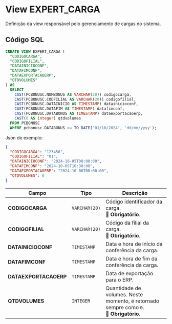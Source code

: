 # View EXPERT_CARGA

Definição da view responsável pelo gerenciamento de cargas no sistema.  

## Código SQL

```sql
CREATE VIEW EXPERT_CARGA (
  "CODIGOCARGA",
  "CODIGOFILIAL",
  "DATAINICIOCONF",
  "DATAFIMCONF",
  "DATAEXPORTACAOERP",
  "QTDVOLUMES"
) AS 
  SELECT 
    CAST(PCBONUSC.NUMBONUS AS VARCHAR(20)) codigocarga,
    CAST(PCBONUSC.CODFILIAL AS VARCHAR(20)) codigofilial,
    CAST(PCBONUSC.DATAINICIO AS TIMESTAMP) datainicioconf,
    CAST(PCBONUSC.DATAFIM AS TIMESTAMP) datafimconf,
    CAST(PCBONUSC.DATABONUS AS TIMESTAMP) dataexportacaoerp,
    CAST(0 AS integer) qtdvolumes
  FROM PCBONUSC  
  WHERE pcbonusc.DATABONUS >= TO_DATE('01/10/2024', 'dd/mm/yyyy');
```

Json de exemplo:

```json
{
  "CODIGOCARGA": "123456",
  "CODIGOFILIAL": "01",
  "DATAINICIOCONF": "2024-10-05T08:00:00",
  "DATAFIMCONF": "2024-10-05T10:30:00",
  "DATAEXPORTACAOERP": "2024-10-06T00:00:00",
  "QTDVOLUMES": 0
}
```



| Campo                 | Tipo          | Descrição                                                                                   |
| --------------------- | ------------- | ------------------------------------------------------------------------------------------- |
| **CODIGOCARGA**       | `VARCHAR(20)` | Código identificador da carga. <br/>🔴 **Obrigatório**.         |
| **CODIGOFILIAL**      | `VARCHAR(20)` | Código da filial da carga. <br/>🔴 **Obrigatório**.            |
| **DATAINICIOCONF**    | `TIMESTAMP`   | Data e hora de início da conferência da carga.                |
| **DATAFIMCONF**       | `TIMESTAMP`   | Data e hora de fim da conferência da carga.                      |
| **DATAEXPORTACAOERP** | `TIMESTAMP`   | Data de exportação para o ERP.                                 |
| **QTDVOLUMES**        | `INTEGER`     | Quantidade de volumes. Neste momento, é retornado sempre como `0`. <br/>🔴 **Obrigatório**. |

